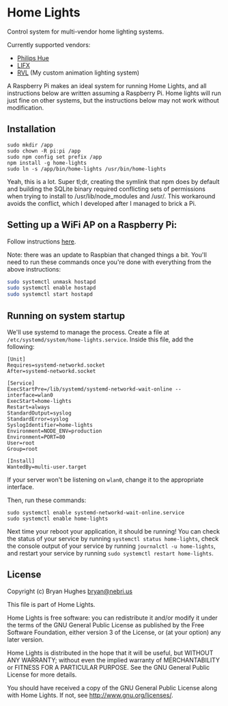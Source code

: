# Home Lights

Control system for multi-vendor home lighting systems.

Currently supported vendors:
- [Philips Hue](https://www.philips-hue.com/)
- [LIFX](https://www.lifx.com/)
- [RVL](https://github.com/rvl-system/) (My custom animation lighting system)

A Raspberry Pi makes an ideal system for running Home Lights, and all instructions below are written assuming a Raspberry Pi. Home lights will run just fine on other systems, but the instructions below may not work without modification.

## Installation

```
sudo mkdir /app
sudo chown -R pi:pi /app
sudo npm config set prefix /app
npm install -g home-lights
sudo ln -s /app/bin/home-lights /usr/bin/home-lights
```

Yeah, this is a lot. Super tl;dr, creating the symlink that npm does by default and building the SQLite binary required conflicting sets of permissions when trying to install to /usr/lib/node_modules and /usr/. This workaround avoids the conflict, which I developed after I managed to brick a Pi.

## Setting up a WiFi AP on a Raspberry Pi:

Follow instructions [here](http://www.raspberryconnect.com/network/item/333-raspberry-pi-hotspot-access-point-dhcpcd-method).

Note: there was an update to Raspbian that changed things a bit. You'll need to run these commands once you're done with everything from the above instructions:

```bash
sudo systemctl unmask hostapd
sudo systemctl enable hostapd
sudo systemctl start hostapd
```

## Running on system startup

We'll use systemd to manage the process. Create a file at `/etc/systemd/system/home-lights.service`. Inside this file, add the following:

```
[Unit]
Requires=systemd-networkd.socket
After=systemd-networkd.socket

[Service]
ExecStartPre=/lib/systemd/systemd-networkd-wait-online --interface=wlan0
ExecStart=home-lights
Restart=always
StandardOutput=syslog
StandardError=syslog
SyslogIdentifier=home-lights
Environment=NODE_ENV=production
Environment=PORT=80
User=root
Group=root

[Install]
WantedBy=multi-user.target
```

If your server won't be listening on `wlan0`, change it to the appropriate interface.

Then, run these commands:

```
sudo systemctl enable systemd-networkd-wait-online.service
sudo systemctl enable home-lights
```

Next time your reboot your application, it should be running! You can check the status of your service by running `systemctl status home-lights`, check the console output of your service by running `journalctl -u home-lights`, and restart your service by running `sudo systemctl restart home-lights`.

## License

Copyright (c) Bryan Hughes <bryan@nebri.us>

This file is part of Home Lights.

Home Lights is free software: you can redistribute it and/or modify
it under the terms of the GNU General Public License as published by
the Free Software Foundation, either version 3 of the License, or
(at your option) any later version.

Home Lights is distributed in the hope that it will be useful,
but WITHOUT ANY WARRANTY; without even the implied warranty of
MERCHANTABILITY or FITNESS FOR A PARTICULAR PURPOSE.  See the
GNU General Public License for more details.

You should have received a copy of the GNU General Public License
along with Home Lights.  If not, see <http://www.gnu.org/licenses/>.
